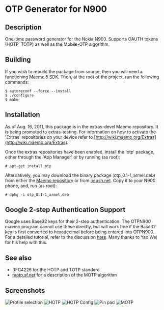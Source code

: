 OTP Generator for N900
======================

Description
-----------

One-time password generator for the Nokia N900. Supports OAUTH tokens
(HOTP, TOTP) as well as the Mobile-OTP algorithm.

Building
--------

If you wish to rebuild the package from source, then you will need a
functioning [Maemo 5
SDK](http://wiki.maemo.org/Documentation/Maemo_5_Developer_Guide). Then,
at the root of the project, run the following commands:

    $ autoreconf --force --install
    $ ./configure
    $ make

Installation
------------

As of Aug. 16, 2011, this package is in the extras-devel Maemo
repository. It is being promoted to extras-testing. For information on
how to activate the 'Extras' repositories on your device refer to
[http://wiki.maemo.org/Extras](http://wiki.maemo.org/Extras).

Once the extras repositories have been enabled, install the 'otp'
package, either through the 'App Manager' or by running (as root):

    # apt-get install otp


Alternatively, you may download the binary package
(otp\_0.1-1\_armel.deb) from either the [Maemo
repository](http://repository.maemo.org/extras-devel/pool/fremantle/free/o/otp/otp_0.1-1_armel.deb)
or from
[neush.net](http://neush.net/static/otpn900/otp_0.1-1_armel.deb). Copy
it to your N900 phone, and, run (as root):

    # dpkg -i otp_0.1-1_armel.deb


Google 2-step Authentication Support
------------------------------------

Google uses Base32 keys for their 2-step authentication. The OTPN900
maemo program cannot use these directly, but will work fine if the
Base32 key is first converted to hexadecimal before being entered into
OTPN900. For a detailed tutorial, refer to the discussion
[here](http://github.com/neush/otpn900/issues/1). Many thanks to Yao
Wei for his help with this.


See also
--------

* RFC4226 for the HOTP and TOTP standard
* [motp.sf.net](http://motp.sourceforge.net) for a description of the MOTP algorithm

Screenshots
-----------

![Profile selection](http://neush.net/static/otpn900/screen1.jpg "Profile selection")
![HOTP](http://neush.net/static/otpn900/screen2.jpg "HOTP")
![HOTP Config](http://neush.net/static/otpn900/screen3.jpg "HOTP configuration")
![Pin pad](http://neush.net/static/otpn900/screen4.jpg "Pin code entry for MOTP")
![MOTP](http://neush.net/static/otpn900/screen5.jpg "MOTP")
